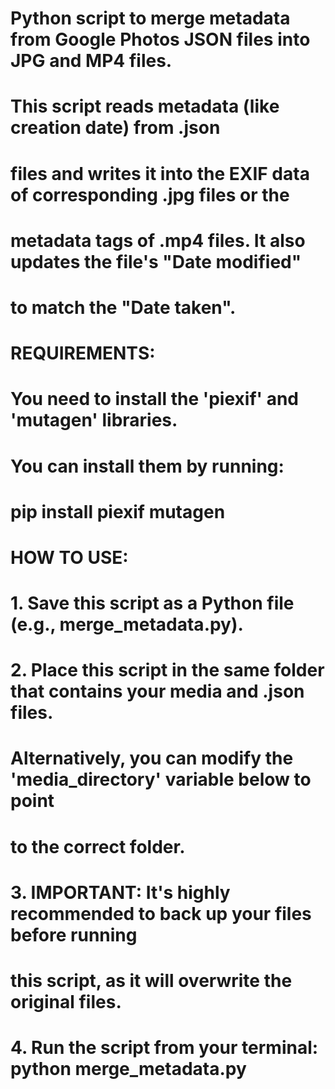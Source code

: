 # Python script to merge metadata from Google Photos JSON files into JPG and MP4 files.
#
# This script reads metadata (like creation date) from .json
# files and writes it into the EXIF data of corresponding .jpg files or the
# metadata tags of .mp4 files. It also updates the file's "Date modified"
# to match the "Date taken".
#
# REQUIREMENTS:
# You need to install the 'piexif' and 'mutagen' libraries.
# You can install them by running:
# pip install piexif mutagen
#
# HOW TO USE:
# 1. Save this script as a Python file (e.g., merge_metadata.py).
# 2. Place this script in the same folder that contains your media and .json files.
#    Alternatively, you can modify the 'media_directory' variable below to point
#    to the correct folder.
# 3. IMPORTANT: It's highly recommended to back up your files before running
#    this script, as it will overwrite the original files.
# 4. Run the script from your terminal: python merge_metadata.py
